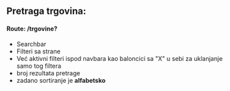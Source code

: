 ## Pretraga trgovina:
#### Route: /trgovine?

- Searchbar
- Filteri sa strane
- Već aktivni filteri ispod navbara kao baloncici sa "X" u sebi za uklanjanje samo tog filtera
- broj rezultata pretrage
- zadano sortiranje je **alfabetsko**